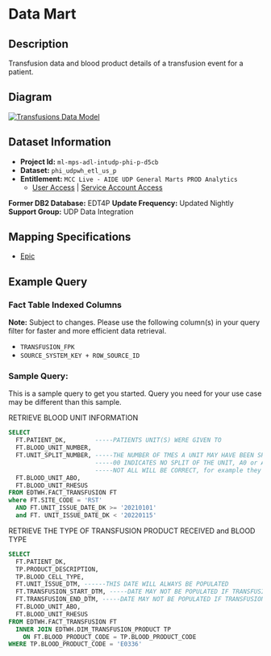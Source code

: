 # Data Mart

## Description

Transfusion data and blood product details of a transfusion event for a patient.

## Diagram

[![Transfusions Data Model](/assets/images/fact_transfusions-194ae013e93f688f11f648fcf561af9c.PNG)](https://mctools.sharepoint.com/teams/UDPDAIS/Shared%20Documents/UDP%20Data%20Mart%20Documents/Z_S2T_Model_for_Website/Data%20Models/37%29%20Transfusion/FACT_TRANSFUSION_MCC.pdf)

## Dataset Information

- **Project Id:** `ml-mps-adl-intudp-phi-p-d5cb`
- **Dataset:** `phi_udpwh_etl_us_p`
- **Entitlement:** `MCC Live - AIDE UDP General Marts PROD Analytics`
  - [User Access](/docs/data-analytics/user-access) | [Service Account Access](/docs/data-analytics/service-account-access)

**Former DB2 Database:** EDT4P
**Update Frequency:** Updated Nightly
**Support Group:** UDP Data Integration

## Mapping Specifications

- [Epic](https://mctools.sharepoint.com/teams/UDPDAIS/Shared%20Documents/UDP%20Data%20Mart%20Documents/Z_S2T_Model_for_Website/Transfusion/Epic_Transfusion_Source_2_Target.xlsx?d=w2a0020a6ac1e40d5a22cb70e42d00b69)

## Example Query

### Fact Table Indexed Columns

**Note:** Subject to changes. Please use the following column(s) in your query filter for faster and more efficient data retrieval.

- `TRANSFUSION_FPK`
- `SOURCE_SYSTEM_KEY + ROW_SOURCE_ID`

### Sample Query: 

This is a sample query to get you started. Query you need for your use case may be different than this sample.


RETRIEVE BLOOD UNIT INFORMATION
```sql
SELECT
  FT.PATIENT_DK,        -----PATIENTS UNIT(S) WERE GIVEN TO
  FT.BLOOD_UNIT_NUMBER,
  FT.UNIT_SPLIT_NUMBER, -----THE NUMBER OF TMES A UNIT MAY HAVE BEEN SPLIT BETWEEN PATIENTS
                        -----00 INDICATES NO SPLIT OF THE UNIT, A0 or AA INDICATES ONE SPLIT ECT.
                        -----NOT ALL WILL BE CORRECT, for example they will show a 00 even though they have been split between patients
  FT.BLOOD_UNIT_ABO,
  FT.BLOOD_UNIT_RHESUS
FROM EDTWH.FACT_TRANSFUSION FT
where FT.SITE_CODE = 'RST'
  AND FT.UNIT_ISSUE_DATE_DK >= '20210101'
  and FT. UNIT_ISSUE_DATE_DK < '20220115'
  ```

RETRIEVE THE TYPE OF TRANSFUSION PRODUCT RECEIVED and BLOOD TYPE
```sql
SELECT
  FT.PATIENT_DK,
  TP.PRODUCT_DESCRIPTION,
  TP.BLOOD_CELL_TYPE,
  FT.UNIT_ISSUE_DTM, ------THIS DATE WILL ALWAYS BE POPULATED
  FT.TRANSFUSION_START_DTM, -----DATE MAY NOT BE POPULATED IF TRANSFUSION OCCURED IN ER OR OTHER EMERGENCY SITUATION
  FT.TRANSFUSION_END_DTM, -----DATE MAY NOT BE POPULATED IF TRANSFUSION OCCURED IN ER OR OTHER EMERGENCY SITUATION
  FT.BLOOD_UNIT_ABO,
  FT.BLOOD_UNIT_RHESUS
FROM EDTWH.FACT_TRANSFUSION FT
  INNER JOIN EDTWH.DIM_TRANSFUSION_PRODUCT TP
    ON FT.BLOOD_PRODUCT_CODE = TP.BLOOD_PRODUCT_CODE
WHERE TP.BLOOD_PRODUCT_CODE = 'E0336'
```